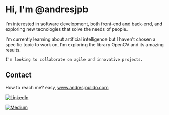 # Hi, I'm @andresjpb

I'm interested in software development, both front-end and back-end, and exploring new tecnologies that solve the needs of people.

I'm currently learning about artificial intelligence but I haven't chosen a specific topic to work on, I'm exploring the library OpenCV and its amazing results.

```
I'm looking to collaborate on agile and innovative projects.
```

## Contact

How to reach me? easy, www.andresjpulido.com
 
[![LinkedIn](https://img.shields.io/badge/LinkedIn-0077B5?style=for-the-badge&logo=linkedin&logoColor=white)](https://twitter.com/intent/tweet?text=Wow:&url=https://www.linkedin.com/in/andresjpulido/)
 

[![Medium](https://img.shields.io/badge/Medium-12100E?style=for-the-badge&logo=medium&logoColor=white)](https://twitter.com/intent/tweet?text=Wow:&url=https://medium.com/@andresjpulido)

 
